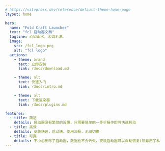 ```yaml
---
# https://vitepress.dev/reference/default-theme-home-page
layout: home

hero:
  name: "Fold Craft Launcher"
  text: "fcl 启动器文档"
  tagline: 心如止水，水如无波。
  image: 
    src: /fcl_logo.png
    alt: "fcl logo"
  actions:
    - theme: brand
      text: 立即安装
      link: /docs/download.md

    - theme: alt
      text: 快速入门
      link: /docs/intro.md

    - theme: alt
      text: 下载渲染器
      link: /docs/plugins.md

features:
  - title: 简洁
    details: 启动器没有繁琐的设置，只需要简单的一步步操作即可快速启动
  - title: 高效
    details: 安装快速，启动快，使用流畅，无缝切换
  - title: 可靠
    details: 不小心删除了启动器，数据也不会丢失，安装启动器可以自动恢复(除非用了私有目录)
---
```


